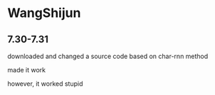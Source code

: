 # WangShijun
## 7.30-7.31
downloaded and changed a source code based on char-rnn method

made it work

however, it worked stupid

